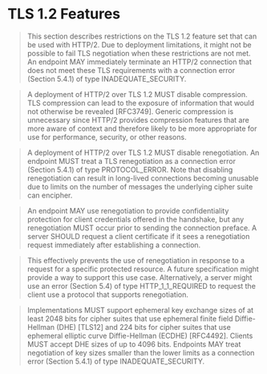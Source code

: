 # TLS 1.2 Features
> This section describes restrictions on the TLS 1.2 feature set that can be used with HTTP/2. Due to deployment limitations, it might not be possible to fail TLS negotiation when these restrictions are not met. An endpoint MAY immediately terminate an HTTP/2 connection that does not meet these TLS requirements with a connection error (Section 5.4.1) of type INADEQUATE_SECURITY.

> A deployment of HTTP/2 over TLS 1.2 MUST disable compression. TLS compression can lead to the exposure of information that would not otherwise be revealed [RFC3749]. Generic compression is unnecessary since HTTP/2 provides compression features that are more aware of context and therefore likely to be more appropriate for use for performance, security, or other reasons.

> A deployment of HTTP/2 over TLS 1.2 MUST disable renegotiation. An endpoint MUST treat a TLS renegotiation as a connection error (Section 5.4.1) of type PROTOCOL_ERROR. Note that disabling renegotiation can result in long-lived connections becoming unusable due to limits on the number of messages the underlying cipher suite can encipher.

> An endpoint MAY use renegotiation to provide confidentiality protection for client credentials offered in the handshake, but any renegotiation MUST occur prior to sending the connection preface. A server SHOULD request a client certificate if it sees a renegotiation request immediately after establishing a connection.

> This effectively prevents the use of renegotiation in response to a request for a specific protected resource. A future specification might provide a way to support this use case. Alternatively, a server might use an error (Section 5.4) of type HTTP_1_1_REQUIRED to request the client use a protocol that supports renegotiation.

> Implementations MUST support ephemeral key exchange sizes of at least 2048 bits for cipher suites that use ephemeral finite field Diffie-Hellman (DHE) [TLS12] and 224 bits for cipher suites that use ephemeral elliptic curve Diffie-Hellman (ECDHE) [RFC4492]. Clients MUST accept DHE sizes of up to 4096 bits. Endpoints MAY treat negotiation of key sizes smaller than the lower limits as a connection error (Section 5.4.1) of type INADEQUATE_SECURITY.